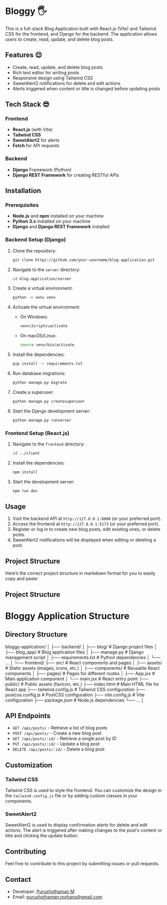 # Bloggy 🖐️

This is a full-stack Blog Application built with React.js (Vite) and Tailwind CSS for the frontend, and Django for the backend. The application allows users to create, read, update, and delete blog posts.

## Features 😌

- Create, read, update, and delete blog posts
- Rich text editor for writing posts
- Responsive design using Tailwind CSS
- SweetAlert2 notifications for delete and edit actions
- Alerts triggered when content or title is changed before updating posts

## Tech Stack 😎

### Frontend
- **React.js** (with Vite)
- **Tailwind CSS**
- **SweetAlert2** for alerts
- **Fetch** for API requests

### Backend
- **Django** Framework (Python)
- **Django REST Framework** for creating RESTful APIs

## Installation

### Prerequisites

- **Node.js** and **npm** installed on your machine
- **Python 3.x** installed on your machine
- **Django** and **Django REST Framework** installed

### Backend Setup (Django)

1. Clone the repository:
    ```bash
    git clone https://github.com/your-username/blog-application.git
    ```

2. Navigate to the `server` directory:
    ```bash
    cd blog-application/server
    ```

3. Create a virtual environment:
    ```bash
    python -m venv venv
    ```

4. Activate the virtual environment:

    - On Windows:
      ```bash
      venv\Scripts\activate
      ```
    - On macOS/Linux:
      ```bash
      source venv/bin/activate
      ```

5. Install the dependencies:
    ```bash
    pip install -r requirements.txt
    ```

6. Run database migrations:
    ```bash
    python manage.py migrate
    ```

7. Create a superuser:
    ```bash
    python manage.py createsuperuser
    ```

8. Start the Django development server:
    ```bash
    python manage.py runserver
    ```

### Frontend Setup (React.js)

1. Navigate to the `frontend` directory:
    ```bash
    cd ../client
    ```

2. Install the dependencies:
    ```bash
    npm install
    ```

3. Start the development server:
    ```bash
    npm run dev
    ```

## Usage

1. Visit the backend API at `http://127.0.0.1:8000` (or your preferred port).
2. Access the frontend at `http://127.0.0.1:5173` (or your preferred port).
3. Register or log in to create new blog posts, edit existing ones, or delete posts.
4. SweetAlert2 notifications will be displayed when editing or deleting a post.

## Project Structure


Here’s the correct project structure in markdown format for you to easily copy and paste:

## Project Structure

# Bloggy Application Structure

## Directory Structure

bloggy-application/
│
├── backend/
│   ├── blog/                 # Django project files
│   ├── blog_app/             # Blog application files
│   ├── manage.py             # Django management script
│   ├── requirements.txt      # Python dependencies
│   └── ...
│
└── frontend/
    ├── src/                  # React components and pages
    │   ├── assets/           # Static assets (images, icons, etc.)
    │   ├── components/       # Reusable React components
    │   ├── pages/            # Pages for different routes
    │   ├── App.jsx           # Main application component
    │   └── main.jsx          # React entry point
    ├── public/               # Public assets (favicon, etc.)
    ├── index.html            # Main HTML file for React app
    ├── tailwind.config.js     # Tailwind CSS configuration
    ├── postcss.config.js      # PostCSS configuration
    ├── vite.config.js         # Vite configuration
    ├── package.json           # Node.js dependencies
    └── ...
│

## API Endpoints

- `GET /api/posts/` - Retrieve a list of blog posts
- `POST /api/posts/` - Create a new blog post
- `GET /api/posts/:id/` - Retrieve a single post by ID
- `PUT /api/posts/:id/` - Update a blog post
- `DELETE /api/posts/:id/` - Delete a blog post

## Customization

### Tailwind CSS
Tailwind CSS is used to style the frontend. You can customize the design in the `tailwind.config.js` file or by adding custom classes in your components.

### SweetAlert2
SweetAlert2 is used to display confirmation alerts for delete and edit actions. The alert is triggered after making changes to the post's content or title and clicking the update button.


## Contributing

Feel free to contribute to this project by submitting issues or pull requests.

## Contact

- Developer: [Purushothaman M](https://github.com/purusho-390)
- Email: purushothaman.mohans@gmail.com

